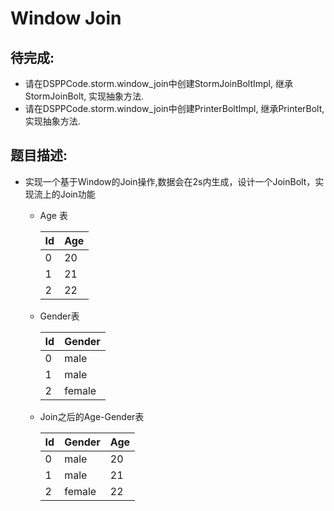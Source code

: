 # Window Join

## 待完成:

* 请在DSPPCode.storm.window_join中创建StormJoinBoltImpl, 继承StormJoinBolt, 实现抽象方法.
* 请在DSPPCode.storm.window_join中创建PrinterBoltImpl, 继承PrinterBolt, 实现抽象方法.

## 题目描述:

* 实现一个基于Window的Join操作,数据会在2s内生成，设计一个JoinBolt，实现流上的Join功能


    
  - Age 表
  
      | Id   | Age  | 
      | :--- | :--- | 
      | 0    | 20   |       
      | 1    | 21   |  
      | 2    | 22   | 

  - Gender表
  
      | Id   | Gender | 
      | :--- | :----- | 
      | 0    | male   |       
      | 1    | male   |  
      | 2    | female | 
  - Join之后的Age-Gender表
  
      | Id   | Gender | Age   |
      | :--- | :----- | :---- |
      | 0    | male   |  20   |
      | 1    | male   |  21   |
      | 2    | female |  22   |
